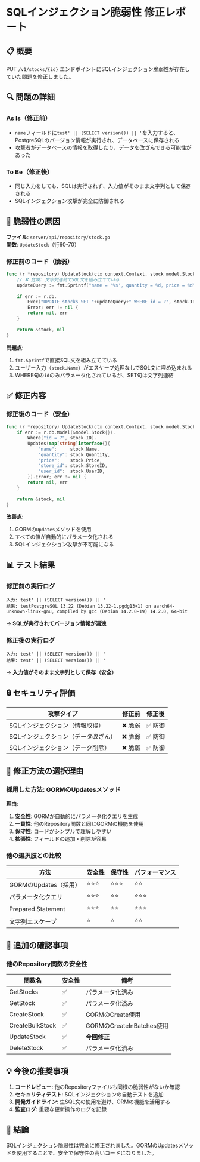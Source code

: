 # SQLインジェクション脆弱性 修正レポート

## 📋 概要

PUT `/v1/stocks/{id}` エンドポイントにSQLインジェクション脆弱性が存在していた問題を修正しました。

## 🔍 問題の詳細

### As Is（修正前）
- `name`フィールドに`test' || (SELECT version()) || '`を入力すると、PostgreSQLのバージョン情報が実行され、データベースに保存される
- 攻撃者がデータベースの情報を取得したり、データを改ざんできる可能性があった

### To Be（修正後）
- 同じ入力をしても、SQLは実行されず、入力値がそのまま文字列として保存される
- SQLインジェクション攻撃が完全に防御される

## 🎯 脆弱性の原因

**ファイル**: `server/api/repository/stock.go`  
**関数**: `UpdateStock`（行60-70）

### 修正前のコード（脆弱）
```go
func (r *repository) UpdateStock(ctx context.Context, stock model.Stock) (*model.Stock, error) {
    // ❌ 危険: 文字列連結でSQL文を組み立てている
    updateQuery := fmt.Sprintf("name = '%s', quantity = %d, price = %d", stock.Name, stock.Quantity, stock.Price)
    
    if err := r.db.
        Exec("UPDATE stocks SET "+updateQuery+" WHERE id = ?", stock.ID).
        Error; err != nil {
        return nil, err
    }
    
    return &stock, nil
}
```

**問題点**:
1. `fmt.Sprintf`で直接SQL文を組み立てている
2. ユーザー入力（`stock.Name`）がエスケープ処理なしでSQL文に埋め込まれる
3. WHERE句の`id`のみパラメータ化されているが、SET句は文字列連結

## ✅ 修正内容

### 修正後のコード（安全）
```go
func (r *repository) UpdateStock(ctx context.Context, stock model.Stock) (*model.Stock, error) {
    if err := r.db.Model(&model.Stock{}).
        Where("id = ?", stock.ID).
        Updates(map[string]interface{}{
            "name":     stock.Name,
            "quantity": stock.Quantity,
            "price":    stock.Price,
            "store_id": stock.StoreID,
            "user_id":  stock.UserID,
        }).Error; err != nil {
        return nil, err
    }
    
    return &stock, nil
}
```

**改善点**:
1. GORMの`Updates`メソッドを使用
2. すべての値が自動的にパラメータ化される
3. SQLインジェクション攻撃が不可能になる

## 📊 テスト結果

### 修正前の実行ログ
```
入力: test' || (SELECT version()) || '
結果: testPostgreSQL 13.22 (Debian 13.22-1.pgdg13+1) on aarch64-unknown-linux-gnu, compiled by gcc (Debian 14.2.0-19) 14.2.0, 64-bit
```
→ **SQLが実行されてバージョン情報が漏洩**

### 修正後の実行ログ
```
入力: test' || (SELECT version()) || '
結果: test' || (SELECT version()) || '
```
→ **入力値がそのまま文字列として保存（安全）**

## 🔒 セキュリティ評価

| 攻撃タイプ | 修正前 | 修正後 |
|------------|--------|--------|
| SQLインジェクション（情報取得） | ❌ 脆弱 | ✅ 防御 |
| SQLインジェクション（データ改ざん） | ❌ 脆弱 | ✅ 防御 |
| SQLインジェクション（データ削除） | ❌ 脆弱 | ✅ 防御 |

## 🔧 修正方法の選択理由

### 採用した方法: GORMのUpdatesメソッド

**理由**:
1. **安全性**: GORMが自動的にパラメータ化クエリを生成
2. **一貫性**: 他のRepository関数と同じGORMの機能を使用
3. **保守性**: コードがシンプルで理解しやすい
4. **拡張性**: フィールドの追加・削除が容易

### 他の選択肢との比較

| 方法 | 安全性 | 保守性 | パフォーマンス |
|------|--------|--------|---------------|
| GORMのUpdates（採用） | ⭐⭐⭐ | ⭐⭐⭐ | ⭐⭐ |
| パラメータ化クエリ | ⭐⭐⭐ | ⭐⭐ | ⭐⭐⭐ |
| Prepared Statement | ⭐⭐⭐ | ⭐⭐ | ⭐⭐⭐ |
| 文字列エスケープ | ⭐ | ⭐ | ⭐⭐ |

## 📝 追加の確認事項

### 他のRepository関数の安全性

| 関数名 | 安全性 | 備考 |
|--------|--------|------|
| GetStocks | ✅ | パラメータ化済み |
| GetStock | ✅ | パラメータ化済み |
| CreateStock | ✅ | GORMのCreate使用 |
| CreateBulkStock | ✅ | GORMのCreateInBatches使用 |
| UpdateStock | ✅ | **今回修正** |
| DeleteStock | ✅ | パラメータ化済み |

## 💡 今後の推奨事項

1. **コードレビュー**: 他のRepositoryファイルも同様の脆弱性がないか確認
2. **セキュリティテスト**: SQLインジェクションの自動テストを追加
3. **開発ガイドライン**: 生SQL文の使用を避け、ORMの機能を活用する
4. **監査ログ**: 重要な更新操作のログを記録

## 🎉 結論

SQLインジェクション脆弱性は完全に修正されました。GORMのUpdatesメソッドを使用することで、安全で保守性の高いコードになりました。
